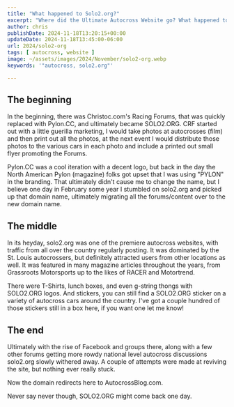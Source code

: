 ```yaml
---
title: "What happened to Solo2.org?"
excerpt: "Where did the Ultimate Autocross Website go? What happened to all the blog post and people? "
author: chris
publishDate: 2024-11-18T13:20:15+00:00
updateDate: 2024-11-18T13:45:00-06:00
url: 2024/solo2-org
tags: [ autocross, website ] 
image: ~/assets/images/2024/November/solo2-org.webp
keywords: '"autocross, solo2.org"'

---
```


## The beginning
In the beginning, there was Christoc.com's Racing Forums, that was quickly replaced with Pylon.CC, and ultimately became SOLO2.ORG. CRF started out with a little guerilla marketing, I would take photos at autocrosses (film) and then print out all the photos, at the next event I would distribute those photos to the various cars in each photo and include a printed out small flyer promoting the Forums.

Pylon.CC was a cool iteration with a decent logo, but back in the day the North American Pylon (magazine) folks got upset that I was using "PYLON" in the branding. That ultimately didn't cause me to change the name, but I believe one day in February some year I stumbled on solo2.org and picked up that domain name, ultimately migrating all the forums/content over to the new domain name.

## The middle
In its heyday, solo2.org was one of the premiere autocross websites, with traffic from all over the country regularly posting. It was dominated by the St. Louis autocrossers, but definitely attracted users from other locations as well. It was featured in many magazine articles throughout the years, from Grassroots Motorsports up to the likes of RACER and Motortrend.

There were T-Shirts, lunch boxes, and even g-string thongs with SOLO2.ORG logos. And stickers, you can still find a SOLO2.ORG sticker on a variety of autocross cars around the country. I've got a couple hundred of those stickers still in a box here, if you want one let me know!

## The end 
Ultimately with the rise of Facebook and groups there, along with a few other forums getting more rowdy national level autocross discussions solo2.org slowly withered away. A couple of attempts were made at reviving the site, but nothing ever really stuck.

Now the domain redirects here to AutocrossBlog.com.

Never say never though, SOLO2.ORG might come back one day.

